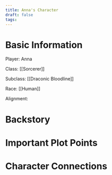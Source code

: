 ```yaml
---
title: Anna's Character
draft: false
tags:
---
```

# Basic Information

Player: Anna

Class: [[Sorcerer]]

Subclass: [[Draconic Bloodline]]

Race: [[Human]]

Alignment: 

# Backstory 


# Important Plot Points


# Character Connections